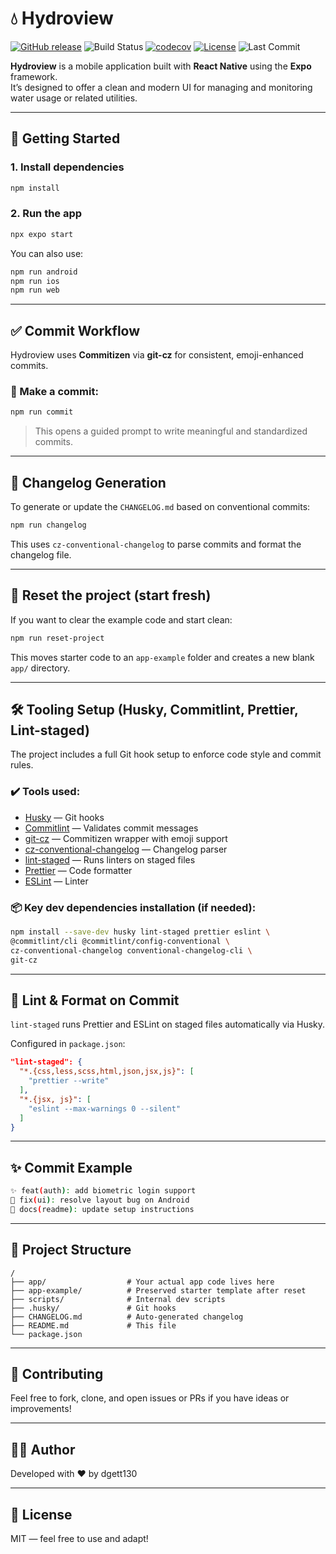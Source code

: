 # 💧 Hydroview


[![GitHub release](https://img.shields.io/github/v/release/dgett130/HydroView)](https://github.com/dgett130/HydroView/releases)
![Build Status](https://img.shields.io/github/actions/workflow/status/dgett130/hydroview/ci.yml)
[![codecov](https://codecov.io/gh/dgett130/HydroView/branch/master/graph/badge.svg)](https://codecov.io/gh/dgett130/HydroView)
[![License](https://img.shields.io/github/license/dgett130/HydroView)](https://github.com/dgett130/HydroView/blob/master/LICENSE)
![Last Commit](https://img.shields.io/github/last-commit/dgett130/hydroview)

**Hydroview** is a mobile application built with **React Native** using the **Expo** framework.  
It’s designed to offer a clean and modern UI for managing and monitoring water usage or related utilities.

---

## 🚀 Getting Started

### 1. Install dependencies

```bash
npm install
```

### 2. Run the app

```bash
npx expo start
```

You can also use:

```bash
npm run android
npm run ios
npm run web
```

---

## ✅ Commit Workflow

Hydroview uses **Commitizen** via **git-cz** for consistent, emoji-enhanced commits.

### 🔧 Make a commit:

```bash
npm run commit
```

> This opens a guided prompt to write meaningful and standardized commits.

---

## 📄 Changelog Generation

To generate or update the `CHANGELOG.md` based on conventional commits:

```bash
npm run changelog
```

This uses `cz-conventional-changelog` to parse commits and format the changelog file.

---

## 🧼 Reset the project (start fresh)

If you want to clear the example code and start clean:

```bash
npm run reset-project
```

This moves starter code to an `app-example` folder and creates a new blank `app/` directory.

---

## 🛠️ Tooling Setup (Husky, Commitlint, Prettier, Lint-staged)

The project includes a full Git hook setup to enforce code style and commit rules.

### ✔️ Tools used:
- [Husky](https://typicode.github.io/husky/) — Git hooks
- [Commitlint](https://commitlint.js.org/) — Validates commit messages
- [git-cz](https://www.npmjs.com/package/git-cz) — Commitizen wrapper with emoji support
- [cz-conventional-changelog](https://www.npmjs.com/package/cz-conventional-changelog) — Changelog parser
- [lint-staged](https://github.com/okonet/lint-staged) — Runs linters on staged files
- [Prettier](https://prettier.io/) — Code formatter
- [ESLint](https://eslint.org/) — Linter

### 📦 Key dev dependencies installation (if needed):

```bash
npm install --save-dev husky lint-staged prettier eslint \
@commitlint/cli @commitlint/config-conventional \
cz-conventional-changelog conventional-changelog-cli \
git-cz
```

---

## 🧪 Lint & Format on Commit

`lint-staged` runs Prettier and ESLint on staged files automatically via Husky.

Configured in `package.json`:

```json
"lint-staged": {
  "*.{css,less,scss,html,json,jsx,js}": [
    "prettier --write"
  ],
  "*.{jsx, js}": [
    "eslint --max-warnings 0 --silent"
  ]
}
```

---

## ✨ Commit Example

```bash
✨ feat(auth): add biometric login support
🐛 fix(ui): resolve layout bug on Android
📝 docs(readme): update setup instructions
```

---

## 📁 Project Structure

```
/
├── app/                  # Your actual app code lives here
├── app-example/          # Preserved starter template after reset
├── scripts/              # Internal dev scripts
├── .husky/               # Git hooks
├── CHANGELOG.md          # Auto-generated changelog
├── README.md             # This file
└── package.json
```

---

## 📣 Contributing

Feel free to fork, clone, and open issues or PRs if you have ideas or improvements!

---

## 🧑‍💻 Author

Developed with ❤️ by dgett130

---

## 📜 License

MIT — feel free to use and adapt!

